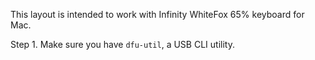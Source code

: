 This layout is intended to work with Infinity WhiteFox 65% keyboard for Mac. 

Step 1. Make sure you have ```dfu-util```, a USB CLI utility.
